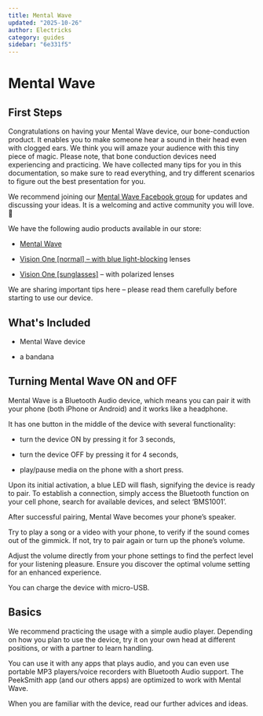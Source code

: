```yaml
---
title: Mental Wave
updated: "2025-10-26"
author: Electricks
category: guides
sidebar: "6e331f5"
---
```


# Mental Wave

## First Steps

Congratulations on having your Mental Wave device, our bone-conduction product. It enables you to make someone hear a sound in their head even with clogged ears. We think you will amaze your audience with this tiny piece of magic. Please note, that bone conduction devices need experiencing and practicing. We have collected many tips for you in this documentation, so make sure to read everything, and try different scenarios to figure out the best presentation for you.

We recommend joining our [Mental Wave Facebook group](https://www.facebook.com/groups/mentalwave) for updates and discussing your ideas. It is a welcoming and active community you will love. 🙂

We have the following audio products available in our store:

- [Mental Wave](https://electricks.info/product/mental-wave/)

- [Vision One [normal] – with blue light-blocking](https://electricks.info/product/vision/) lenses

- [Vision One [sunglasses]](https://electricks.info/product/vision/) – with polarized lenses

We are sharing important tips here – please read them carefully before starting to use our device.

## What's Included

- Mental Wave device

- a bandana

## Turning Mental Wave ON and OFF

Mental Wave is a Bluetooth Audio device, which means you can pair it with your phone (both iPhone or Android) and it works like a headphone.

It has one button in the middle of the device with several functionality:

- turn the device ON by pressing it for 3 seconds,

- turn the device OFF by pressing it for 4 seconds,

- play/pause media on the phone with a short press.

Upon its initial activation, a blue LED will flash, signifying the device is ready to pair. To establish a connection, simply access the Bluetooth function on your cell phone, search for available devices, and select ‘BMS1001’.

After successful pairing, Mental Wave becomes your phone’s speaker.

Try to play a song or a video with your phone, to verify if the sound comes out of the gimmick. If not, try to pair again or turn up the phone’s volume.

Adjust the volume directly from your phone settings to find the perfect level for your listening pleasure. Ensure you discover the optimal volume setting for an enhanced experience.

You can charge the device with micro-USB.

## Basics

We recommend practicing the usage with a simple audio player. Depending on how you plan to use the device, try it on your own head at different positions, or with a partner to learn handling.

You can use it with any apps that plays audio, and you can even use portable MP3 players/voice recorders with Bluetooth Audio support. The PeekSmith app (and our others apps) are optimized to work with Mental Wave.

When you are familiar with the device, read our further advices and ideas.
